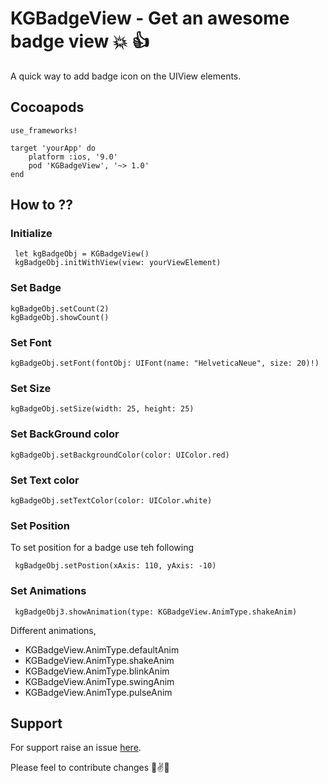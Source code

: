 # KGBadgeView - Get an awesome badge view :collision: :+1:

A quick way to add badge icon on the UIView elements.


## Cocoapods

```
use_frameworks!

target 'yourApp' do
    platform :ios, '9.0'
	pod 'KGBadgeView', '~> 1.0'
end
```

## How to ??

### Initialize 

  ```
   let kgBadgeObj = KGBadgeView()
   kgBadgeObj.initWithView(view: yourViewElement)
  ```

### Set Badge

```
kgBadgeObj.setCount(2)
kgBadgeObj.showCount()
```

### Set Font

```
kgBadgeObj.setFont(fontObj: UIFont(name: "HelveticaNeue", size: 20)!)
```

### Set Size

```
kgBadgeObj.setSize(width: 25, height: 25)
```

### Set BackGround color

```
kgBadgeObj.setBackgroundColor(color: UIColor.red)
```

### Set Text color

```
kgBadgeObj.setTextColor(color: UIColor.white)
```

### Set Position 

To set position for a badge use teh following 

```
 kgBadgeObj.setPostion(xAxis: 110, yAxis: -10)
```


### Set Animations

```
 kgBadgeObj3.showAnimation(type: KGBadgeView.AnimType.shakeAnim)
```
Different animations,

* KGBadgeView.AnimType.defaultAnim
* KGBadgeView.AnimType.shakeAnim
* KGBadgeView.AnimType.blinkAnim
* KGBadgeView.AnimType.swingAnim
* KGBadgeView.AnimType.pulseAnim


## Support 

 For support raise an issue [here](https://github.com/Gypsyan/KGBadgeView/issues).


Please feel to contribute changes 💪✌️💯